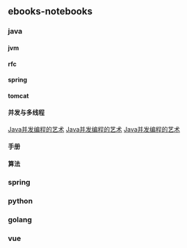 ## ebooks-notebooks
### java
#### jvm
#### rfc
#### spring
#### tomcat
#### 并发与多线程

[Java并发编程的艺术](https://github.com/bobit/ebooks/wiki/Java并发编程的艺术)
[Java并发编程的艺术](https://github.com/bobit/ebooks/wiki/java/并发与多线程/Java并发编程的艺术)
[Java并发编程的艺术](https://github.com/bobit/ebooks/wiki/java/并发与多线程/Java并发编程的艺术.md)
#### 手册
#### 算法

### spring

### python

### golang

### vue

